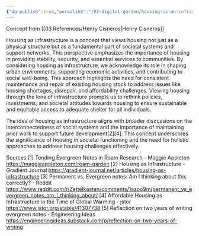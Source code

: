 ```yaml
---
{"dg-publish":true,"permalink":"/07-digital-garden/housing-is-an-infrastructure-asset/","tags":["evergreen"],"updated":"2025-04-07T18:46:03.402-07:00"}
---
```


Concept from [[03 References/Henry Cisneros\|Henry Cisneros]]

Housing as infrastructure is a concept that views housing not just as a physical structure but as a fundamental part of societal systems and support networks. This perspective emphasizes the importance of housing in providing stability, security, and essential services to communities. By considering housing as infrastructure, we acknowledge its role in shaping urban environments, supporting economic activities, and contributing to social well-being. This approach highlights the need for consistent maintenance and repair of existing housing stock to address issues like housing shortages, disrepair, and affordability challenges. Viewing housing through the lens of infrastructure prompts us to rethink policies, investments, and societal attitudes towards housing to ensure sustainable and equitable access to adequate shelter for all individuals.

The idea of housing as infrastructure aligns with broader discussions on the interconnectedness of social systems and the importance of maintaining prior work to support future development[2][4]. This concept underscores the significance of housing in societal functioning and the need for holistic approaches to address housing challenges effectively.

Sources
[1] Tending Evergreen Notes in Roam Research - Maggie Appleton https://maggieappleton.com/roam-garden
[2] Housing as Infrastructure - Gradient Journal https://gradient-journal.net/articles/housing-as-infrastructure
[3] Permanent vs. Evergreen notes: Am I thinking about this correctly? - Reddit https://www.reddit.com/r/Zettelkasten/comments/1azoo9m/permanent_vs_evergreen_notes_am_i_thinking_about/
[4] Affordable Housing as Infrastructure in the Time of Global Warming - jstor https://www.jstor.org/stable/41307738
[5] Reflection on two years of writing evergreen notes - Engineering Ideas https://engineeringideas.substack.com/p/reflection-on-two-years-of-writing
